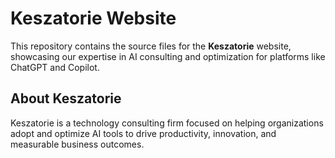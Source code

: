 # Keszatorie Website

This repository contains the source files for the **Keszatorie** website, showcasing our expertise in AI consulting and optimization for platforms like ChatGPT and Copilot.

## About Keszatorie
Keszatorie is a technology consulting firm focused on helping organizations adopt and optimize AI tools to drive productivity, innovation, and measurable business outcomes.
